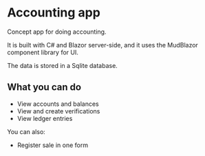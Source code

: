 # Accounting app

Concept app for doing accounting.

It is built with C# and Blazor server-side, and it uses the MudBlazor component library for UI.

The data is stored in a Sqlite database.


## What you can do
* View accounts and balances
* View and create verifications
* View ledger entries

You can also:
* Register sale in one form
